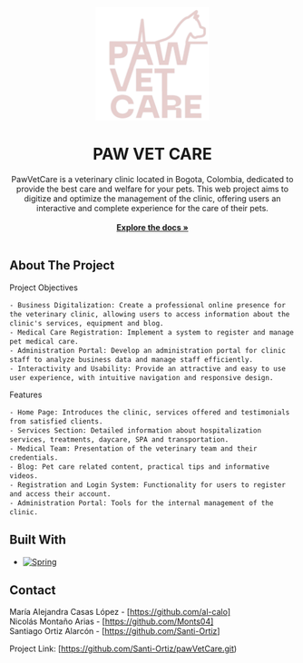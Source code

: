 <!-- PROJECT LOGO -->
<br />
<div align="center">
  <a href="https://github.com/github_username/repo_name">
    <img src="assets\isologoRosado.png" alt="Logo" width="200" height="200">
  </a>

<h1 align="center">PAW VET CARE</h1>

  <p align="center">
    PawVetCare is a veterinary clinic located in Bogota, Colombia, dedicated to provide the best care and welfare for your pets. This web project aims to digitize and optimize the management of the clinic, offering users an interactive and complete experience for the care of their pets.
    <br />
	<br />
    <a href="https://github.com/Santi-Ortiz/pawVetCare.git"><strong>Explore the docs »</strong></a>
    <br />
    <br />
  </p>
</div>

<!-- TABLE OF CONTENTS 
<details>
  <summary>Table of Contents</summary>
  <ol>
    <li>
      <a href="#about-the-project">About The Project</a>
      <ul>
        <li><a href="#project-objectives">Project Objectives</a></li>
        <li><a href="#features">Features</a></li>
      </ul>
    </li>
    <li><a href="#built-with">Built With</a></li>
    <li><a href="#getting-started">Getting Started</a></li>
    <li><a href="#usage">Usage</a></li>
    <li><a href="#roadmap">Roadmap</a></li>
    <li><a href="#contributing">Contributing</a></li>
    <li><a href="#license">License</a></li>
    <li><a href="#contact">Contact</a></li>
    <li><a href="#acknowledgments">Acknowledgments</a></li>
  </ol>
</details>

-->

<!-- ABOUT THE PROJECT -->
## About The Project

Project Objectives

	- Business Digitalization: Create a professional online presence for the veterinary clinic, allowing users to access information about the clinic's services, equipment and blog.
	- Medical Care Registration: Implement a system to register and manage pet medical care.
	- Administration Portal: Develop an administration portal for clinic staff to analyze business data and manage staff efficiently.
	- Interactivity and Usability: Provide an attractive and easy to use user experience, with intuitive navigation and responsive design.

Features

	- Home Page: Introduces the clinic, services offered and testimonials from satisfied clients.
	- Services Section: Detailed information about hospitalization services, treatments, daycare, SPA and transportation.
	- Medical Team: Presentation of the veterinary team and their credentials.
	- Blog: Pet care related content, practical tips and informative videos.
	- Registration and Login System: Functionality for users to register and access their account.
	- Administration Portal: Tools for the internal management of the clinic.


## Built With

* [![Spring]][Spring-url]

<!-- CONTACT -->
## Contact

María Alejandra Casas López - [https://github.com/al-calo] <br>
Nicolás Montaño Arias - [https://github.com/Monts04] <br>
Santiago Ortiz Alarcón - [https://github.com/Santi-Ortiz]

Project Link: [https://github.com/Santi-Ortiz/pawVetCare.git)

<!-- MARKDOWN LINKS & IMAGES -->
[Spring]: https://img.shields.io/badge/SpringBoot-6DB33F?style=flat-square&logo=Spring&logoColor=white
[Spring-url]: https://spring.io/projects/spring-boot
